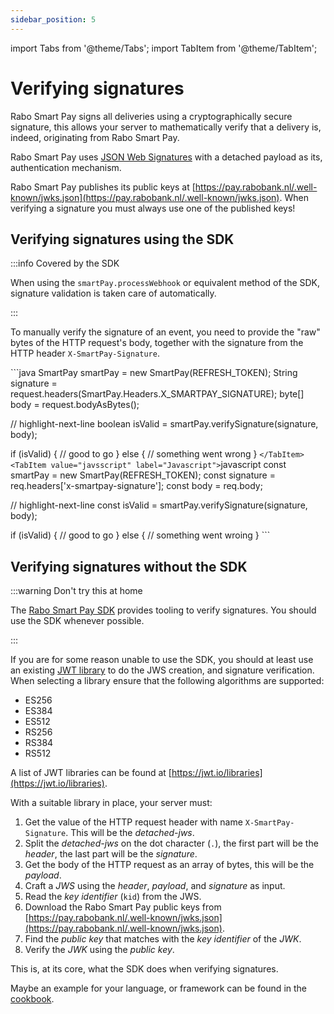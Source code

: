 ```yaml
---
sidebar_position: 5
---
```


import Tabs from '@theme/Tabs';
import TabItem from '@theme/TabItem';

# Verifying signatures
Rabo Smart Pay signs all deliveries using a cryptographically secure signature, this allows your server to
mathematically verify that a delivery is, indeed, originating from Rabo Smart Pay.

Rabo Smart Pay uses [JSON Web Signatures](https://en.wikipedia.org/wiki/JSON_Web_Signature) with a detached payload as
its, authentication mechanism.

Rabo Smart Pay publishes its public keys at
[https://pay.rabobank.nl/.well-known/jwks.json](https://pay.rabobank.nl/.well-known/jwks.json). When verifying a
signature you must always use one of the published keys!

## Verifying signatures using the SDK
:::info Covered by the SDK

When using the `smartPay.processWebhook` or equivalent method of the SDK, signature validation is taken care of
automatically.

:::

To manually verify the signature of an event, you need to provide the "raw" bytes of the HTTP request's body, together
with the signature from the HTTP header `X-SmartPay-Signature`.

<Tabs groupId="languague">
    <TabItem value="java" label="Java">
      ```java
SmartPay smartPay = new SmartPay(REFRESH_TOKEN);
String signature = request.headers(SmartPay.Headers.X_SMARTPAY_SIGNATURE);
byte[] body = request.bodyAsBytes();

// highlight-next-line
boolean isValid = smartPay.verifySignature(signature, body);

if (isValid) {
  // good to go
} else {
  // something went wrong
}
      ```
  </TabItem>
  <TabItem value="javsscript" label="Javascript">
      ```javascript
const smartPay = new SmartPay(REFRESH_TOKEN);
const signature = req.headers['x-smartpay-signature'];
const body = req.body;

// highlight-next-line
const isValid = smartPay.verifySignature(signature, body);

if (isValid) {
  // good to go
} else {
  // something went wroing
}
      ```
  </TabItem>
</Tabs>

## Verifying signatures without the SDK
:::warning Don't try this at home

The [Rabo Smart Pay SDK](#) provides tooling to verify signatures. You should use the SDK whenever possible.

:::

If you are for some reason unable to use the SDK, you should at least use an existing
[JWT library](https://jwt.io/libraries) to do the JWS creation, and signature verification. When selecting a library
ensure that the following algorithms are supported:
- ES256
- ES384
- ES512
- RS256
- RS384
- RS512

A list of JWT libraries can be found at [https://jwt.io/libraries](https://jwt.io/libraries).

With a suitable library in place, your server must:

1. Get the value of the HTTP request header with name `X-SmartPay-Signature`. This will be the _detached-jws_.
2. Split the _detached-jws_ on the dot character (`.`), the first part will be the _header_, the last part will be the _signature_.
3. Get the body of the HTTP request as an array of bytes, this will be the _payload_.
4. Craft a _JWS_ using the _header_, _payload_, and _signature_ as input.
5. Read the _key identifier_ (`kid`) from the JWS.
6. Download the Rabo Smart Pay public keys from [https://pay.rabobank.nl/.well-known/jwks.json](https://pay.rabobank.nl/.well-known/jwks.json).
7. Find the _public key_ that matches with the _key identifier_ of the _JWK_.
8. Verify the _JWK_ using the _public key_.

This is, at its core, what the SDK does when verifying signatures.

Maybe an example for your language, or framework can be found in the
[cookbook](../../cookbook/verifying-webhook-signatures-with-the-sdk.md).
